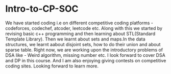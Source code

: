 # Intro-to-CP-SOC

We have started coding i.e on different competitive coding platforms - codeforces, codechef, atcoder, leetcode etc.
Along with this we started by revising basic c++ programming and then learning about STL(Standard Template Library). Then we learnt about sets and maps.In the data structures, we learnt aabout disjoint sets, how to do their union and about sparse table.  Right now, we are working upon the introductory problems of DSA like - Weird algorithm, missing number etc. I look forward to cover DSA and DP in this course. And I am also enjoying giving contests on competitive coding sites.
Looking forward to learn more.
